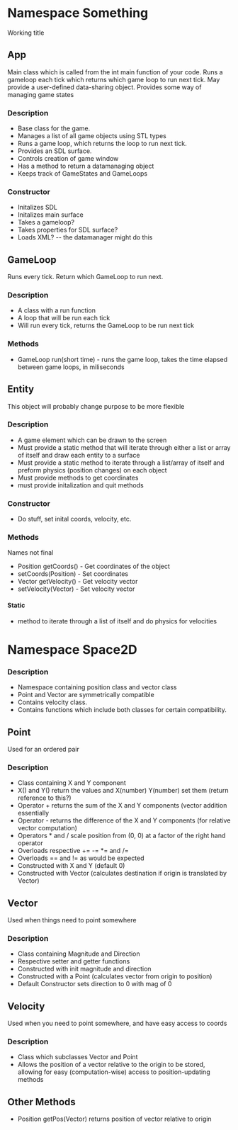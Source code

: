 # Namespace Something #
Working title

## App ##
Main class which is called from the int main function of your code. Runs
a gameloop each tick which returns which game loop to run next tick. May
provide a user-defined data-sharing object. Provides some way of managing
game states

### Description ###
- Base class for the game.
- Manages a list of all game objects using STL types
- Runs a game loop, which returns the loop to run next tick. 
- Provides an SDL surface.
- Controls creation of game window
- Has a method to return a datamanaging object
- Keeps track of GameStates and GameLoops

### Constructor ###
- Initalizes SDL
- Initalizes main surface
- Takes a gameloop?
- Takes properties for SDL surface?
- Loads XML? -- the datamanager might do this

## GameLoop ##
Runs every tick. Return which GameLoop to run next.

### Description ###
- A class with a run function
- A loop that will be run each tick
- Will run every tick, returns the GameLoop to be run next tick

### Methods ###
- GameLoop run(short time) - runs the game loop, takes the time elapsed between game loops, in miliseconds

## Entity ##
This object will probably change purpose to be more flexible
### Description ###
- A game element which can be drawn to the screen
- Must provide a static method that will iterate through either a list or array of itself and draw each entity to a surface
- Must provide a static method to iterate through a list/array of itself and preform physics (position changes)  on each object
- Must provide methods to get coordinates
- must provide initalization and quit methods

### Constructor ###
- Do stuff, set inital coords, velocity, etc.

### Methods ###
Names not final
- Position getCoords() - Get coordinates of the object
- setCoords(Position) - Set coordinates
- Vector getVelocity() - Get velocity vector
- setVelocity(Vector) - Set velocity vector

#### Static ####
- method to iterate through a list of itself and do physics for velocities

# Namespace Space2D #

### Description ###
- Namespace containing position class and vector class
- Point and Vector are symmetrically compatible
- Contains velocity class.
- Contains functions which include both classes for certain compatibility.

## Point ##
Used for an ordered pair
### Description ###
- Class containing X and Y component
- X() and Y() return the values and X(number) Y(number) set them (return reference to this?)
- Operator + returns the sum of the X and Y components (vector addition essentially
- Operator - returns the difference of the X and Y components (for relative vector computation)
- Operators * and / scale position from (0, 0) at a factor of the right hand operator
- Overloads respective += -= *= and /=
- Overloads == and != as would be expected
- Constructed with X and Y (default 0)
- Constructed with Vector (calculates destination if origin is translated by Vector)

## Vector ##
Used when things need to point somewhere
### Description ###
- Class containing Magnitude and Direction
- Respective setter and getter functions
- Constructed with init magnitude and direction
- Constructed with a Point (calculates vector from origin to position)
- Default Constructor sets direction to 0 with mag of 0

## Velocity ##
Used when you need to point somewhere, and have easy access to coords
### Description ###
- Class which subclasses Vector and Point
- Allows the position of a vector relative to the origin to be stored,
  allowing for easy (computation-wise) access to position-updating methods

## Other Methods ##
- Position getPos(Vector) returns position of vector relative to origin
